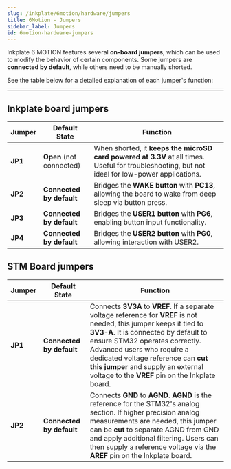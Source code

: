 ```yaml
---
slug: /inkplate/6motion/hardware/jumpers
title: 6Motion - Jumpers
sidebar_label: Jumpers
id: 6motion-hardware-jumpers
---
```


Inkplate 6 MOTION features several **on-board jumpers**, which can be used to modify the behavior of certain components. Some jumpers are **connected by default**, while others need to be manually shorted.

See the table below for a detailed explanation of each jumper's function:  

---

## Inkplate board jumpers

| Jumper  | Default State | Function |
|---------|--------------|----------|
| **JP1** | **Open** (not connected) | When shorted, it **keeps the microSD card powered at 3.3V** at all times. Useful for troubleshooting, but not ideal for low-power applications. |
| **JP2** | **Connected by default** | Bridges the **WAKE button** with **PC13**, allowing the board to wake from deep sleep via button press. |
| **JP3** | **Connected by default** | Bridges the **USER1 button** with **PG6**, enabling button input functionality. |
| **JP4** | **Connected by default** | Bridges the **USER2 button** with **PG0**, allowing interaction with USER2. |

## STM Board jumpers

| Jumper  | Default State | Function |
|---------|--------------|----------|
| **JP1** | **Connected by default** | Connects **3V3A** to **VREF**. If a separate voltage reference for **VREF** is not needed, this jumper keeps it tied to **3V3-A**. It is connected by default to ensure STM32 operates correctly. Advanced users who require a dedicated voltage reference can **cut this jumper** and supply an external voltage to the **VREF** pin on the Inkplate board. |
| **JP2** | **Connected by default** | Connects **GND** to **AGND**. **AGND** is the reference for the STM32's analog section. If higher precision analog measurements are needed, this jumper can be **cut** to separate AGND from GND and apply additional filtering. Users can then supply a reference voltage via the **AREF** pin on the Inkplate board. |